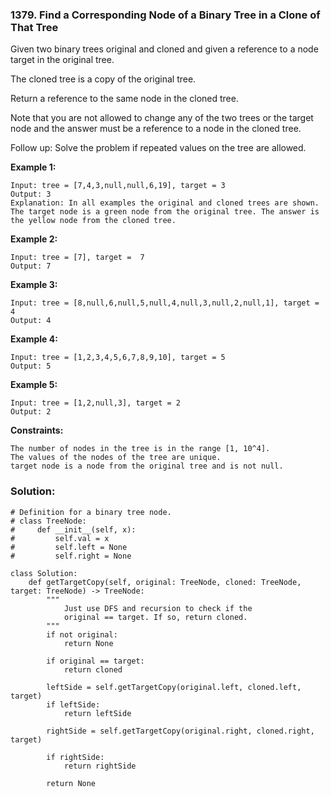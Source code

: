 ### 1379. Find a Corresponding Node of a Binary Tree in a Clone of That Tree

Given two binary trees original and cloned and given a reference to a node target in the original tree.

The cloned tree is a copy of the original tree.

Return a reference to the same node in the cloned tree.

Note that you are not allowed to change any of the two trees or the target node and the answer must be a reference to a node in the cloned tree.

Follow up: Solve the problem if repeated values on the tree are allowed. 

**Example 1:**
```
Input: tree = [7,4,3,null,null,6,19], target = 3
Output: 3
Explanation: In all examples the original and cloned trees are shown. The target node is a green node from the original tree. The answer is the yellow node from the cloned tree.
```

**Example 2:**
```
Input: tree = [7], target =  7
Output: 7
```

**Example 3:**
```
Input: tree = [8,null,6,null,5,null,4,null,3,null,2,null,1], target = 4
Output: 4
```

**Example 4:**
```
Input: tree = [1,2,3,4,5,6,7,8,9,10], target = 5
Output: 5
```

**Example 5:**
```
Input: tree = [1,2,null,3], target = 2
Output: 2
``` 

**Constraints:**
```
The number of nodes in the tree is in the range [1, 10^4].
The values of the nodes of the tree are unique.
target node is a node from the original tree and is not null.
```

### Solution:
```
# Definition for a binary tree node.
# class TreeNode:
#     def __init__(self, x):
#         self.val = x
#         self.left = None
#         self.right = None

class Solution:
    def getTargetCopy(self, original: TreeNode, cloned: TreeNode, target: TreeNode) -> TreeNode:
        """
            Just use DFS and recursion to check if the 
            original == target. If so, return cloned.
        """
        if not original:
            return None
        
        if original == target:
            return cloned
        
        leftSide = self.getTargetCopy(original.left, cloned.left, target)
        if leftSide:
            return leftSide
        
        rightSide = self.getTargetCopy(original.right, cloned.right, target)
        
        if rightSide:
            return rightSide
        
        return None
```
